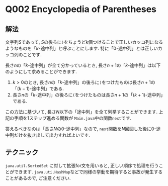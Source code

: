 # Q002 Encyclopedia of Parentheses

## 解法

文字列$S$であって, $S$の後ろに`)`をちょうど$k$個つけることで正しいカッコ列になるようなものを「$k$-途中列」と呼ぶことにします. 特に「0-途中列」とは正しいカッコ列のことです.

長さ$n$の「$k$-途中列」が全て分かっているとき, 長さ$n+1$の「$k$-途中列」は以下のようにして求めることができます.

1. $k>0$のとき, 長さ$n$の「$k$-途中列」の後ろに`)`をつけたものは長さ$n+1$の「$(k-1)$-途中列」である.
2. 長さ$n$の「$k$-途中列」の後ろに`(`をつけたものは長さ$n+1$の「$(k+1)$-途中列」である.

この方法に基づいて, 長さ$N$以下の「途中列」を全て列挙することができます. 上記の手順を1ステップ進める関数が `Main.java`中の関数`next`です.

答えるべきなのは「長さ$N$の0-途中列」なので, `next`関数を$N$回回した後に0-途中列だけを抜き出して出力すればよいです.

## テクニック
`java.util.SortedSet` に対して拡張for文を用いると, 正しい順序で処理を行うことができます. `java.uti.HashMap`などで同様の挙動を期待すると事故が発生することがあるので, ご注意ください.